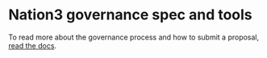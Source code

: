 # Nation3 governance spec and tools

To read more about the governance process and how to submit a proposal, [read the docs](https://docs.nation3.org/jurisdiction/governance-process).
